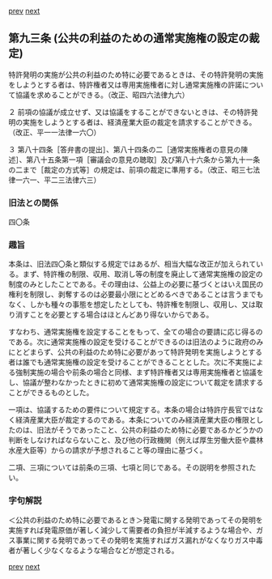 [prev](/specific/markdowns/特許法/121_Mp-Ch_4-Se_1-At_92.md)
[next](/specific/markdowns/特許法/123_Mp-Ch_4-Se_1-At_94.md)
## 第九三条 (公共の利益のための通常実施権の設定の裁定)
特許発明の実施が公共の利益のため特に必要であるときは、その特許発明の実施をしようとする者は、特許権者又は専用実施権者に対し通常実施権の許諾について協議を求めることができる。（改正、昭四六法律九六）

２ 前項の協議が成立せず、又は協議をすることができないときは、その特許発明の実施をしようとする者は、経済産業大臣の裁定を請求することができる。（改正、平一一法律一六〇）

３ 第八十四条［答弁書の提出］、第八十四条の二［通常実施権者の意見の陳述］、第八十五条第一項［審議会の意見の聴取］及び第八十六条から第九十一条の二まで［裁定の方式等］の規定は、前項の裁定に準用する。（改正、昭三七法律一六一、平二三法律六三）


### 旧法との関係
四〇条

### 趣旨
本条は、旧法四〇条と類似する規定ではあるが、相当大幅な改正が加えられている。まず、特許権の制限、収用、取消し等の制度を廃止して通常実施権の設定の制度のみとしたことである。その理由は、公益上の必要に基づくとはいえ国民の権利を制限し、剥奪するのは必要最小限にとどめるべきであることは言うまでもなく、しかも種々の事態を想定したとしても、特許権を制限し、収用し、又は取り消すことを必要とする場合はほとんどあり得ないからである。

すなわち、通常実施権を設定することをもって、全ての場合の要請に応じ得るのである。次に通常実施権の設定を受けることができるのは旧法のように政府のみにとどまらず、公共の利益のため特に必要があって特許発明を実施しようとする者は誰でも通常実施権の設定を受けることができることとした。次に不実施による強制実施の場合や前条の場合と同様、まず特許権者又は専用実施権者と協議をし、協議が整わなかったときに初めて通常実施権の設定について裁定を請求することができるものとした。

一項は、協議するための要件について規定する。本条の場合は特許庁長官ではなく経済産業大臣が裁定するのである。本条についてのみ経済産業大臣の権限としたのは、旧法がそうであったこと、公共の利益のため特に必要であるかどうかの判断をしなければならないこと、及び他の行政機関（例えば厚生労働大臣や農林水産大臣等）からの請求が予想されること等の理由に基づく。

二項、三項については前条の三項、七項と同じである。その説明を参照されたい。


### 字句解説
＜公共の利益のため特に必要であるとき＞発電に関する発明であってその発明を実施すれば発電原価が著しく減少して需要者の負担が半減するような場合や、ガス事業に関する発明であってその発明を実施すればガス漏れがなくなりガス中毒者が著しく少なくなるような場合などが想定される。


[prev](/specific/markdowns/特許法/121_Mp-Ch_4-Se_1-At_92.md)
[next](/specific/markdowns/特許法/123_Mp-Ch_4-Se_1-At_94.md)